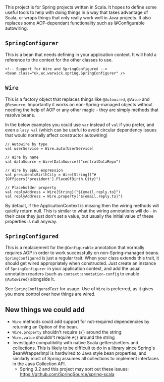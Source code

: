 This project is for Spring projects written in Scala. It hopes to define some useful tools to help with doing things in a way that takes advantage of Scala, or wraps things that only really work well in Java projects. It also replaces some AOP-dependant functionality such as @Configurable autowiring.

`SpringConfigurer`
-----

This is a bean that needs defining in your application context. It will hold a reference to the context for the other classes to use.

    <!-- Support for Wire and SpringConfigured -->
    <bean class="uk.ac.warwick.spring.SpringConfigurer" />

`Wire`
------

This is a factory object that replaces things like `@Autowired`, `@Value` and `@Resource`. 
Importantly it works on non-Spring-managed objects without needing the help of AOP or any
other magic - they are simply methods that resolve beans.

In the below examples you could use `var` instead of `val` if you prefer, and even a `lazy val`
(which can be useful to avoid circular dependency issues that would normally affect constructor autowiring)

    // Autowire by type
    val userService = Wire.auto[UserService]

    // Wire by name
    val dataSource = Wire[DataSource]("centralDataRepo")

    // Wire by SpEL expression
    val presidentsBirthCity = Wire[String]("#{Officers['president'].PlaceOfBirth.City}")

    // Placeholder property
    val replyAddress = Wire[String]("${email.reply.to}")
    val replyAddress = Wire.property("${email.reply.to}")

By default, if the ApplicationContext is missing then the wiring methods will quietly return null. This
is similar to what the wiring annotations will do - in their case they just don't set a value, but usually
the initial value of these properties is null anyway.

`SpringConfigured`
-----------------

This is a replacement for the `@Configurable` annotation that normally requires AOP in order to work successfully on non-Spring-managed beans. `SpringConfigured` is just a regular trait. When your class extends this trait, it should get wired appropriately when constructed. Just create an instance of `SpringConfigurer` in your application context, and add the usual annotation readers (such as `context:annotation-config` to enable `@Autowired`) alongside it.

See `SpringConfiguredTest` for usage. Use of `Wire` is preferred, as it gives you more control
over how things are wired.

New things we could add
------------

- `Wire` methods could add support for not-required dependencies by returning an Option of the bean.
- `Wire.property` shouldn't require `${}` around the string
- `Wire.value` shouldn't require `#{}` around the string
- Investigate compatibility with native Scala getters/setters and collections. This is likely to be difficult to do in a library since Spring's BeanWrapperImpl is hardwired to Java style bean properties, and similarly most of Spring assumes all collections to implement interfaces in the Java Collection API.
  - Spring 3.2 and this project may sort out these issues: https://github.com/SpringSource/spring-scala